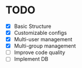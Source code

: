 # TODO
- [x] Basic Structure
- [x] Customizable configs
- [x] Multi-user management
- [x] Multi-group management
- [ ] Improve code quality
- [ ] Implement DB
